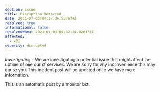 ```yaml
---
section: issue
title: Disruption Detected
date: 2021-07-03T04:37:26.557670Z
resolved: true
informational: false
resolvedWhen: 2021-07-03T04:32:24.020172Z
affected:
  - API
severity: disrupted
---
```

*Investigating* - We are investigating a potential issue that might affect the uptime of one our of services. We are sorry for any inconvenience this may cause you. This incident post will be updated once we have more information.

This is an automatic post by a monitor bot.
        